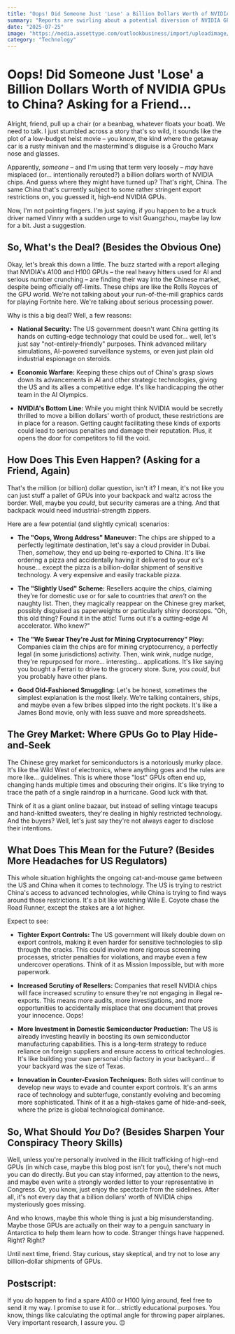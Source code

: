 ```yaml
---
title: "Oops! Did Someone Just 'Lose' a Billion Dollars Worth of NVIDIA GPUs to China? Asking for a Friend..."
summary: "Reports are swirling about a potential diversion of NVIDIA GPUs, worth a cool billion, ending up in China despite export restrictions. Let's unpack this story with a touch of humor and a sprinkle of healthy skepticism."
date: "2025-07-25"
image: "https://media.assettype.com/outlookbusiness/import/uploadimage/library/16_9/16_9_5/nvidia_1651928213.webp?w=801&auto=format%2Ccompress&fit=max&format=webp&dpr=1.0"
category: "Technology"
---
```


# Oops! Did Someone Just 'Lose' a Billion Dollars Worth of NVIDIA GPUs to China? Asking for a Friend...

Alright, friend, pull up a chair (or a beanbag, whatever floats your boat). We need to talk. I just stumbled across a story that's so wild, it sounds like the plot of a low-budget heist movie – you know, the kind where the getaway car is a rusty minivan and the mastermind's disguise is a Groucho Marx nose and glasses.

Apparently, _someone_ – and I'm using that term very loosely – _may_ have misplaced (or… intentionally rerouted?) a billion dollars worth of NVIDIA chips. And guess where they might have turned up? That's right, China. The same China that's currently subject to some rather stringent export restrictions on, you guessed it, high-end NVIDIA GPUs.

Now, I'm not pointing fingers. I'm just saying, if you happen to be a truck driver named Vinny with a sudden urge to visit Guangzhou, maybe lay low for a bit. Just a suggestion.

## So, What's the Deal? (Besides the Obvious One)

Okay, let's break this down a little. The buzz started with a report alleging that NVIDIA's A100 and H100 GPUs – the real heavy hitters used for AI and serious number crunching – are finding their way into the Chinese market, despite being officially off-limits. These chips are like the Rolls Royces of the GPU world. We're not talking about your run-of-the-mill graphics cards for playing Fortnite here. We're talking about serious processing power.

Why is this a big deal? Well, a few reasons:

- **National Security:** The US government doesn't want China getting its hands on cutting-edge technology that could be used for… well, let's just say "not-entirely-friendly" purposes. Think advanced military simulations, AI-powered surveillance systems, or even just plain old industrial espionage on steroids.

- **Economic Warfare:** Keeping these chips out of China's grasp slows down its advancements in AI and other strategic technologies, giving the US and its allies a competitive edge. It's like handicapping the other team in the AI Olympics.

- **NVIDIA's Bottom Line:** While you might think NVIDIA would be secretly thrilled to move a billion dollars' worth of product, these restrictions are in place for a reason. Getting caught facilitating these kinds of exports could lead to serious penalties and damage their reputation. Plus, it opens the door for competitors to fill the void.

## How Does This Even Happen? (Asking for a Friend, Again)

That's the million (or billion) dollar question, isn't it? I mean, it's not like you can just stuff a pallet of GPUs into your backpack and waltz across the border. Well, maybe you _could_, but security cameras are a thing. And that backpack would need industrial-strength zippers.

Here are a few potential (and slightly cynical) scenarios:

- **The "Oops, Wrong Address" Maneuver:** The chips are shipped to a perfectly legitimate destination, let's say a cloud provider in Dubai. Then, _somehow_, they end up being re-exported to China. It's like ordering a pizza and accidentally having it delivered to your ex's house… except the pizza is a billion-dollar shipment of sensitive technology. A very expensive and easily trackable pizza.

- **The "Slightly Used" Scheme:** Resellers acquire the chips, claiming they're for domestic use or for sale to countries that _aren't_ on the naughty list. Then, they magically reappear on the Chinese grey market, possibly disguised as paperweights or particularly shiny doorstops. "Oh, this old thing? Found it in the attic! Turns out it's a cutting-edge AI accelerator. Who knew?"

- **The "We Swear They're Just for Mining Cryptocurrency" Ploy:** Companies claim the chips are for mining cryptocurrency, a perfectly legal (in some jurisdictions) activity. Then, wink wink, nudge nudge, they're repurposed for more… interesting… applications. It's like saying you bought a Ferrari to drive to the grocery store. Sure, you _could_, but you probably have other plans.

- **Good Old-Fashioned Smuggling:** Let's be honest, sometimes the simplest explanation is the most likely. We're talking containers, ships, and maybe even a few bribes slipped into the right pockets. It's like a James Bond movie, only with less suave and more spreadsheets.

## The Grey Market: Where GPUs Go to Play Hide-and-Seek

The Chinese grey market for semiconductors is a notoriously murky place. It's like the Wild West of electronics, where anything goes and the rules are more like… guidelines. This is where those "lost" GPUs often end up, changing hands multiple times and obscuring their origins. It's like trying to trace the path of a single raindrop in a hurricane. Good luck with that.

Think of it as a giant online bazaar, but instead of selling vintage teacups and hand-knitted sweaters, they're dealing in highly restricted technology. And the buyers? Well, let's just say they're not always eager to disclose their intentions.

## What Does This Mean for the Future? (Besides More Headaches for US Regulators)

This whole situation highlights the ongoing cat-and-mouse game between the US and China when it comes to technology. The US is trying to restrict China's access to advanced technologies, while China is trying to find ways around those restrictions. It's a bit like watching Wile E. Coyote chase the Road Runner, except the stakes are a lot higher.

Expect to see:

- **Tighter Export Controls:** The US government will likely double down on export controls, making it even harder for sensitive technologies to slip through the cracks. This could involve more rigorous screening processes, stricter penalties for violations, and maybe even a few undercover operations. Think of it as Mission Impossible, but with more paperwork.

- **Increased Scrutiny of Resellers:** Companies that resell NVIDIA chips will face increased scrutiny to ensure they're not engaging in illegal re-exports. This means more audits, more investigations, and more opportunities to accidentally misplace that one document that proves your innocence. Oops!

- **More Investment in Domestic Semiconductor Production:** The US is already investing heavily in boosting its own semiconductor manufacturing capabilities. This is a long-term strategy to reduce reliance on foreign suppliers and ensure access to critical technologies. It's like building your own personal chip factory in your backyard… if your backyard was the size of Texas.

- **Innovation in Counter-Evasion Techniques:** Both sides will continue to develop new ways to evade and counter export controls. It's an arms race of technology and subterfuge, constantly evolving and becoming more sophisticated. Think of it as a high-stakes game of hide-and-seek, where the prize is global technological dominance.

## So, What Should _You_ Do? (Besides Sharpen Your Conspiracy Theory Skills)

Well, unless you're personally involved in the illicit trafficking of high-end GPUs (in which case, maybe this blog post isn't for you), there's not much you can do directly. But you can stay informed, pay attention to the news, and maybe even write a strongly worded letter to your representative in Congress. Or, you know, just enjoy the spectacle from the sidelines. After all, it's not every day that a billion dollars' worth of NVIDIA chips mysteriously goes missing.

And who knows, maybe this whole thing is just a big misunderstanding. Maybe those GPUs are actually on their way to a penguin sanctuary in Antarctica to help them learn how to code. Stranger things have happened. Right? Right?

Until next time, friend. Stay curious, stay skeptical, and try not to lose any billion-dollar shipments of GPUs.

## Postscript:

If you _do_ happen to find a spare A100 or H100 lying around, feel free to send it my way. I promise to use it for… strictly educational purposes. You know, things like calculating the optimal angle for throwing paper airplanes. Very important research, I assure you. 😉
